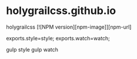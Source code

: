 # holygrailcss.github.io
holygrailcss
  [![NPM version][npm-image]][npm-url]

exports.style=style;
exports.watch=watch;

gulp style
gulp watch
